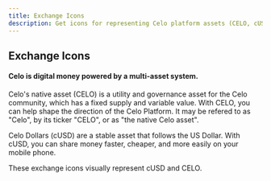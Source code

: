 ```yaml
---
title: Exchange Icons
description: Get icons for representing Celo platform assets (CELO, cUSD, cEUR) on exchanges.
---
```


## Exchange Icons
#### Celo is digital money powered by a multi-asset system.

Celo's native asset (CELO) is a utility and governance asset for the Celo community, which has a fixed supply and variable value. With CELO, you can help shape the direction of the Celo Platform. It may be refered to as "Celo", by its ticker "CELO", or as "the native Celo asset".


Celo Dollars (cUSD) are a stable asset that follows the US Dollar. With cUSD, you can share money faster, cheaper, and more easily on your mobile phone.


These exchange icons visually represent cUSD and CELO.

